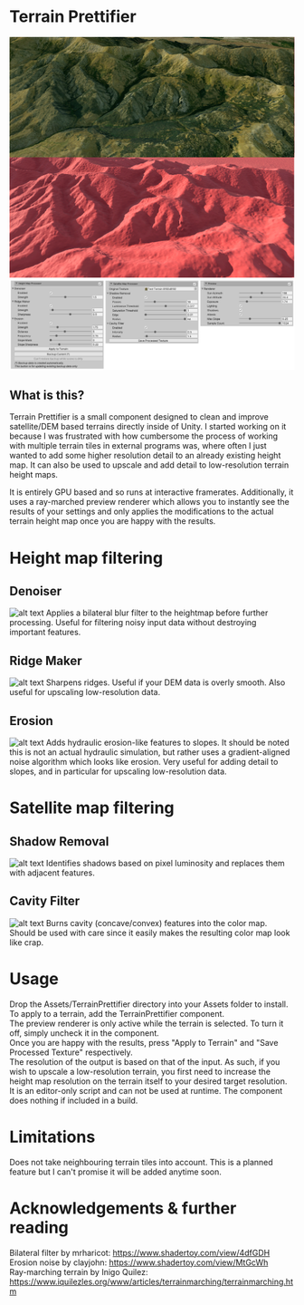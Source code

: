 # Terrain Prettifier
![alt text](preview_toggle.gif)
![alt text](preview_settings.png)

## What is this?
Terrain Prettifier is a small component designed to clean and improve satellite/DEM based terrains directly inside of Unity. I started working on it because I was frustrated with how cumbersome the process of working with multiple terrain tiles in external programs was, where often I just wanted to add some higher resolution detail to an already existing height map.
It can also be used to upscale and add detail to low-resolution terrain height maps.

It is entirely GPU based and so runs at interactive framerates. Additionally, it uses a ray-marched preview renderer which allows you to instantly see the results of your settings and only applies the modifications to the actual terrain height map once you are happy with the results.

# Height map filtering
## Denoiser
![alt text](preview_denoiser.jpg)
Applies a bilateral blur filter to the heightmap before further processing. Useful for filtering noisy input data without destroying important features.

## Ridge Maker
![alt text](preview_ridges.jpg)
Sharpens ridges. Useful if your DEM data is overly smooth. Also useful for upscaling low-resolution data.

## Erosion
![alt text](preview_erosion.jpg)
Adds hydraulic erosion-like features to slopes. It should be noted this is not an actual hydraulic simulation, but rather uses a gradient-aligned noise algorithm which looks like erosion. Very useful for adding detail to slopes, and in particular for upscaling low-resolution data.

# Satellite map filtering
## Shadow Removal
![alt text](preview_shadowremoval.jpg)
Identifies shadows based on pixel luminosity and replaces them with adjacent features.

## Cavity Filter
![alt text](preview_cavityfilter.jpg)
Burns cavity (concave/convex) features into the color map. Should be used with care since it easily makes the resulting color map look like crap.

# Usage
Drop the Assets/TerrainPrettifier directory into your Assets folder to install. To apply to a terrain, add the TerrainPrettifier component.  
The preview renderer is only active while the terrain is selected. To turn it off, simply uncheck it in the component.  
Once you are happy with the results, press "Apply to Terrain" and "Save Processed Texture" respectively.  
The resolution of the output is based on that of the input. As such, if you wish to upscale a low-resolution terrain, you first need to increase the height map resolution on the terrain itself to your desired target resolution.  
It is an editor-only script and can not be used at runtime. The component does nothing if included in a build.  

# Limitations
Does not take neighbouring terrain tiles into account. This is a planned feature but I can't promise it will be added anytime soon.

# Acknowledgements & further reading
Bilateral filter by mrharicot: https://www.shadertoy.com/view/4dfGDH  
Erosion noise by clayjohn: https://www.shadertoy.com/view/MtGcWh  
Ray-marching terrain by Inigo Quilez: https://www.iquilezles.org/www/articles/terrainmarching/terrainmarching.htm

